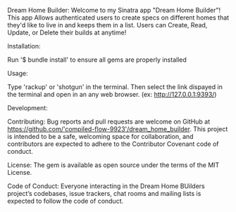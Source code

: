 Dream Home Builder:
Welcome to my Sinatra app "Dream Home Builder"! This app Allows authenticated users to create specs on different homes that they'd like to live in and keeps them in a list. Users can Create, Read, Update, or Delete their builds at anytime!

Installation:

Run '$ bundle install' to ensure all gems are properly installed


Usage:

Type 'rackup' or 'shotgun' in the terminal. Then select the link dispayed in the terminal and open in an any web browser. (ex: http://127.0.0.1:9393/)


Development:



Contributing:
Bug reports and pull requests are welcome on GitHub at https://github.com/'compiled-flow-9923'/dream_home_builder. This project is intended to be a safe, welcoming space for collaboration, and contributors are expected to adhere to the Contributor Covenant code of conduct.

License:
The gem is available as open source under the terms of the MIT License.

Code of Conduct:
Everyone interacting in the Dream Home BUilders project’s codebases, issue trackers, chat rooms and mailing lists is expected to follow the code of conduct.
